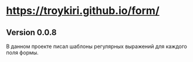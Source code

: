 # https://troykiri.github.io/form/
Version 0.0.8
---
В данном проекте писал шаблоны регулярных выражений для каждого поля формы.

